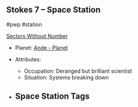 ## Stokes 7 &ndash; Space Station

#pwp #station

[Sectors Without Number](https://sectorswithoutnumber.com/sector/bfDcBzTtgpeyLUfwzjio/spaceStation/PKKeX7XffCB4ASKZEE79)

- Planet: [Ande - Planet](../../../Gaming/StarsWithoutNumber/PiratesWithoutPlunder/Ande%20-%20Planet.md)

- Attributes:
   -   Occupation: Deranged but brilliant scientist
   -   Situation: Systems breaking down

- Space Station Tags
	-  
